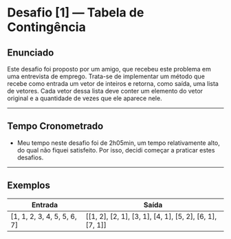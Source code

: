 # Desafio [1] — Tabela de Contingência

## Enunciado

Este desafio foi proposto por um amigo, que recebeu este problema em uma entrevista de emprego. Trata-se de implementar um método que recebe como entrada um vetor de inteiros e retorna, como saída, uma lista de vetores. Cada vetor dessa lista deve conter um elemento do vetor original e a quantidade de vezes que ele aparece nele.

---

## Tempo Cronometrado

- Meu tempo neste desafio foi de 2h05min, um tempo relativamente alto, do qual não fiquei satisfeito. Por isso, decidi começar a praticar estes desafios.

---

## Exemplos

| Entrada               | Saída                        |
|-----------------------|-----------------------------|
| [1, 1, 2, 3, 4, 5, 5, 6, 7] | [[1, 2], [2, 1], [3, 1], [4, 1], [5, 2], [6, 1], [7, 1]] |


